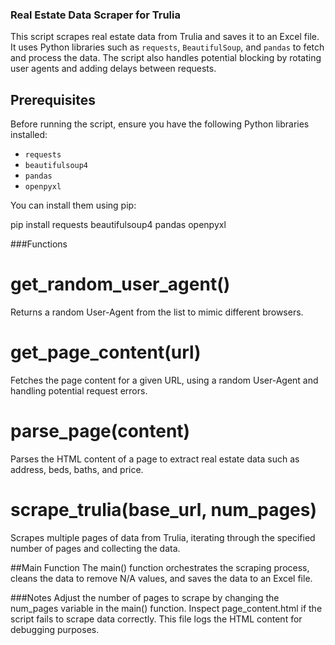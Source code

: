### Real Estate Data Scraper for Trulia ###

This script scrapes real estate data from Trulia and saves it to an Excel file. It uses Python libraries such as `requests`, `BeautifulSoup`, and `pandas` to fetch and process the data. The script also handles potential blocking by rotating user agents and adding delays between requests.

## Prerequisites

Before running the script, ensure you have the following Python libraries installed:

- `requests`
- `beautifulsoup4`
- `pandas`
- `openpyxl`

You can install them using pip:

pip install requests beautifulsoup4 pandas openpyxl



###Functions

# get_random_user_agent()
Returns a random User-Agent from the list to mimic different browsers.

# get_page_content(url)
Fetches the page content for a given URL, using a random User-Agent and handling potential request errors.

# parse_page(content)
Parses the HTML content of a page to extract real estate data such as address, beds, baths, and price.

# scrape_trulia(base_url, num_pages)
Scrapes multiple pages of data from Trulia, iterating through the specified number of pages and collecting the data.

##Main Function
The main() function orchestrates the scraping process, cleans the data to remove N/A values, and saves the data to an Excel file.

###Notes
Adjust the number of pages to scrape by changing the num_pages variable in the main() function.
Inspect page_content.html if the script fails to scrape data correctly. This file logs the HTML content for debugging purposes.
